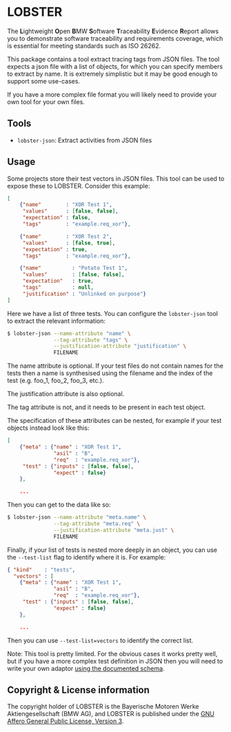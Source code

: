# LOBSTER

The **L**ightweight **O**pen **B**MW **S**oftware **T**raceability
**E**vidence **R**eport allows you to demonstrate software traceability
and requirements coverage, which is essential for meeting standards
such as ISO 26262.

This package contains a tool extract tracing tags from JSON files. The
tool expects a json file with a list of objects, for which you can
specify members to extract by name. It is extremely simplistic but it
may be good enough to support some use-cases.

If you have a more complex file format you will likely need to provide
your own tool for your own files.

## Tools

* `lobster-json`: Extract activities from JSON files

## Usage

Some projects store their test vectors in JSON files. This tool can be
used to expose these to LOBSTER. Consider this example:

```json
[
    {"name"        : "XOR Test 1",
     "values"      : [false, false],
     "expectation" : false,
     "tags"        : "example.req_xor"},

    {"name"        : "XOR Test 2",
     "values"      : [false, true],
     "expectation" : true,
     "tags"        : "example.req_xor"},

    {"name"          : "Potato Test 1",
     "values"        : [false, false],
     "expectation"   : true,
     "tags"          : null,
     "justification" : "Unlinked on purpose"}
]
```

Here we have a list of three tests. You can configure the
`lobster-json` tool to extract the relevant information:

```bash
$ lobster-json --name-attribute "name" \
               --tag-attribute "tags" \
               --justification-attribute "justification" \
               FILENAME
```

The name attribute is optional. If your test files do not contain
names for the tests then a name is synthesised using the filename and
the index of the test (e.g. foo_1, foo_2, foo_3, etc.).

The justification attribute is also optional.

The tag attribute is not, and it needs to be present in each test
object.

The specification of these attributes can be nested, for example if
your test objects instead look like this:

```json
[
    {"meta" : {"name" : "XOR Test 1",
               "asil" : "B",
               "req"  : "example.req_xor"},
     "test" : {"inputs" : [false, false],
               "expect" : false}
    },

    ...
```

Then you can get to the data like so:

```bash
$ lobster-json --name-attribute "meta.name" \
               --tag-attribute "meta.req" \
               --justification-attribute "meta.just" \
               FILENAME
```

Finally, if your list of tests is nested more deeply in an object, you
can use the `--test-list` flag to identify where it is. For example:

```json
{ "kind"    : "tests",
  "vectors" : [
    {"meta" : {"name" : "XOR Test 1",
               "asil" : "B",
               "req"  : "example.req_xor"},
     "test" : {"inputs" : [false, false],
               "expect" : false}
    },

    ...
```

Then you can use `--test-list=vectors` to identify the correct list.

Note: This tool is pretty limited. For the obvious cases it works
pretty well, but if you have a more complex test definition in JSON
then you will need to write your own adaptor [using the documented
schema](https://github.com/bmw-software-engineering/lobster/blob/main/documentation/schemas.md).

## Copyright & License information

The copyright holder of LOBSTER is the Bayerische Motoren Werke
Aktiengesellschaft (BMW AG), and LOBSTER is published under the [GNU
Affero General Public License, Version
3](https://github.com/bmw-software-engineering/lobster/blob/main/LICENSE.md).
